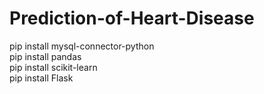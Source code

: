 ﻿# Prediction-of-Heart-Disease

pip install mysql-connector-python <br>
pip install pandas <br>
pip install scikit-learn <br>
pip install Flask <br>
